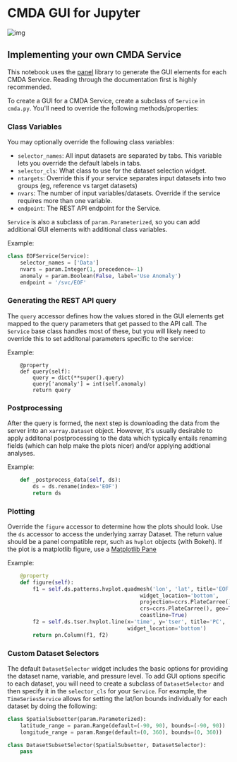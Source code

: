 # CMDA GUI for Jupyter

![img](https://puu.sh/G5iCA/89ea6c3097.png)

## Implementing your own CMDA Service
This notebook uses the [panel](https://panel.holoviz.org/) library to generate the GUI elements for each CMDA Service. 
Reading through the documentation first is highly recommended.


To create a GUI for a CMDA Service, create a subclass of `Service` in `cmda.py`. You'll need to override the following methods/properties:

### Class Variables
You may optionally override the following class variables:
- `selector_names`: All input datasets are separated by tabs. This variable lets you override the default labels in tabs.
- `selector_cls`: What class to use for the dataset selection widget.
- `ntargets`: Override this if your service separates input datasets into two groups (eg, reference vs target datasets)
- `nvars`: The number of input variables/datasets. Override if the service requires more than one variable.
- `endpoint`: The REST API endpoint for the Service.

`Service` is also a subclass of `param.Parameterized`, so you can add additional GUI elements with additional class variables.

Example:

```python
class EOFService(Service):
    selector_names = ['Data']
    nvars = param.Integer(1, precedence=-1)
    anomaly = param.Boolean(False, label='Use Anomaly')
    endpoint = '/svc/EOF'
```

### Generating the REST API query
The `query` accessor defines how the values stored in the GUI elements get mapped to the query parameters that get passed to the API call. 
The `Service` base class handles most of these, but you will likely need to override this to set additonal parameters specific to the service: 

Example:
```
    @property
    def query(self):
        query = dict(**super().query)
        query['anomaly'] = int(self.anomaly)
        return query
 ```

### Postprocessing
After the query is formed, the next step is downloading the data from the server into an `xarray.Dataset` object. 
However, it's usually desirable to apply additonal postprocessing to the data which typically entails renaming fields (which can help make the plots nicer)
and/or applying addtional analyses. 

Example:
```python    
    def _postprocess_data(self, ds):
        ds = ds.rename(index='EOF')
        return ds
```

### Plotting
Override the `figure` accessor to determine how the plots should look. Use the `ds` accessor to access the underlying xarray Dataset. 
The return value should be a panel compatible repr, such as `hvplot` objects (with Bokeh). 
If the plot is a matplotlib figure, use a [Matplotlib Pane](https://panel.holoviz.org/reference/panes/Matplotlib.html)

Example:
```python
    @property
    def figure(self):
        f1 = self.ds.patterns.hvplot.quadmesh('lon', 'lat', title='EOF',
                                          widget_location='bottom',
                                          projection=ccrs.PlateCarree(),
                                          crs=ccrs.PlateCarree(), geo=True,
                                          coastline=True)
        f2 = self.ds.tser.hvplot.line(x='time', y='tser', title='PC',
                                      widget_location='bottom')
        return pn.Column(f1, f2)
```
### Custom Dataset Selectors
The default `DatasetSelector` widget includes the basic options for providing the dataset name, variable, and pressure level. 
To add GUI options specific to each dataset, you will need to create a subclass of `DatasetSelector` and then specify it in the `selector_cls` for your
`Service`. For example, the `TimeSeriesService` allows for setting the lat/lon bounds individually for each dataset by doing the following:

```python
class SpatialSubsetter(param.Parameterized):
    latitude_range = param.Range(default=(-90, 90), bounds=(-90, 90))
    longitude_range = param.Range(default=(0, 360), bounds=(0, 360))

class DatasetSubsetSelector(SpatialSubsetter, DatasetSelector):
    pass
```
